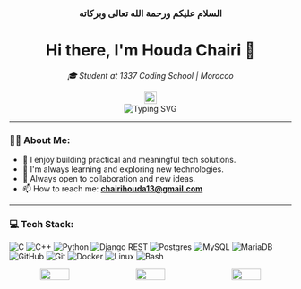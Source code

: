 
<div align="center">
  <h3>السلام عليكم ورحمة الله تعالى وبركاته</h3>
</div>

<div align="center">
  <h1>Hi there, I'm Houda Chairi 👋</h1>
</div>

<div align="center">
  <p><em> 🎓 Student at 1337 Coding School | Morocco</em></p>
</div>

<div align="center">
  <a href="#">
    <img src="https://visitor-badge.laobi.icu/badge?page_id=HoudaChairi.HoudaChairi&style=flat-square" alt="Visitors" style="height:22px; vertical-align: middle;" />
  </a>
</div>

<div align="center">
  <img src="https://readme-typing-svg.demolab.com?font=Fira+Code&duration=3000&pause=500&center=true&vCenter=true&width=600&lines=Building+practical+tech+solutions;Always+learning+and+exploring;C%2FC%2B%2B%2C+Python%2C+Django%2C+Docker.." alt="Typing SVG" />
</div>

---

### 👩‍💻 About Me:
- 🎯 I enjoy building practical and meaningful tech solutions.
- 🌱 I'm always learning and exploring new technologies.
- 💬 Always open to collaboration and new ideas.
- 📫 How to reach me: **chairihouda13@gmail.com**

---

### 💻 Tech Stack:

<p >
  <!-- Programming Languages -->
  <img src="https://img.shields.io/badge/C-00599C?style=flat-square&logo=c&logoColor=white" alt="C"/>
  <img src="https://img.shields.io/badge/C++-00599C?style=flat-square&logo=c%2B%2B&logoColor=white" alt="C++"/>
  <img src="https://img.shields.io/badge/Python-3670A0?style=flat-square&logo=python&logoColor=ffdd54" alt="Python"/>

  <!-- Frameworks & Libraries -->
  <img src="https://img.shields.io/badge/Django%20REST-ff1709?style=flat-square&logo=django&logoColor=white&color=gray" alt="Django REST"/>

  <!-- Databases -->
  <img src="https://img.shields.io/badge/Postgres-316192?style=flat-square&logo=postgresql&logoColor=white" alt="Postgres"/>
  <img src="https://img.shields.io/badge/MySQL-4479A1?style=flat-square&logo=mysql&logoColor=white" alt="MySQL"/>
  <img src="https://img.shields.io/badge/MariaDB-003545?style=flat-square&logo=mariadb&logoColor=white" alt="MariaDB"/>

  <!-- Tools -->
  <img src="https://img.shields.io/badge/GitHub-181717?style=flat-square&logo=github&logoColor=white" alt="GitHub"/>
  <img src="https://img.shields.io/badge/Git-F05032?style=flat-square&logo=git&logoColor=white" alt="Git"/>
  <img src="https://img.shields.io/badge/Docker-0db7ed?style=flat-square&logo=docker&logoColor=white" alt="Docker"/>
  <img src="https://img.shields.io/badge/Linux-000000?style=flat-square&logo=linux&logoColor=white" alt="Linux"/>
  <img src="https://img.shields.io/badge/Bash-4EAA25?style=flat-square&logo=gnu-bash&logoColor=white" alt="Bash"/>
</p>

<!-- ### 📊 GitHub Stats: -->

<div align="center" style="display: flex; flex-wrap: wrap; justify-content: center; gap: 10px;">
  <img src="https://github-readme-stats.vercel.app/api/top-langs/?username=HoudaChairi&theme=dark&hide_border=false&include_all_commits=true&count_private=false&layout=compact" width="32%"/>

  <img src="https://github-readme-stats.vercel.app/api?username=HoudaChairi&theme=dark&hide_border=false&include_all_commits=true&count_private=false" width="32%"/>

  <img src="https://github-contributor-stats.vercel.app/api?username=HoudaChairi&limit=5&theme=dark&combine_all_yearly_contributions=true" width="32%"/>

</div>


  <!-- <img src="https://github.com/user-attachments/assets/d24cf85b-3b87-4481-a8b4-09c265891503" alt="like"> -->
<!-- <h3 align="center">A passionate AI/ML Engineer from Morocco</h3> 
### ✍️ Random Dev Quote
![](https://quotes-github-readme.vercel.app/api?type=horizontal&theme=radical)

![](https://github-readme-streak-stats.herokuapp.com/?user=HoudaChairi&theme=dark&hide_border=false)<br/>

 <a href="https://www.linkedin.com/in/hchairi/" style="margin-left: 6px;">
    <img src="https://img.shields.io/badge/LinkedIn-Connect-0077B5?style=flat-square&logo=linkedin&logoColor=white" alt="LinkedIn" style="height:22px; vertical-align: middle;" />
  </a>

  <!-- <img src="https://img.shields.io/badge/Nginx-009639?style=flat-square&logo=nginx&logoColor=white" alt="Nginx"/> -->
   <!-- <img src="https://img.shields.io/badge/CSS3-1572B6?style=flat-square&logo=css3&logoColor=white" alt="CSS3"/>
  <img src="https://img.shields.io/badge/HTML5-E34F26?style=flat-square&logo=html5&logoColor=white" alt="HTML5"/>
  <img src="https://img.shields.io/badge/JavaScript-323330?style=flat-square&logo=javascript&logoColor=F7DF1E" alt="JavaScript"/> -->
  <!-- <img src="https://img.shields.io/badge/Figma-F24E1E?style=flat-square&logo=figma&logoColor=white" alt="Figma"/>  -->

<!-- ### 📊 GitHub Stats: 
![](https://github-readme-stats.vercel.app/api?username=HoudaChairi&theme=dark&hide_border=false&include_all_commits=true&count_private=false)<br/>
![](https://github-readme-stats.vercel.app/api/top-langs/?username=HoudaChairi&theme=dark&hide_border=false&include_all_commits=true&count_private=false&layout=compact)
-->
<!-- ### 🔝 Top Contributed Repo:
![](https://github-contributor-stats.vercel.app/api?username=HoudaChairi&limit=5&theme=dark&combine_all_yearly_contributions=true)
 -->
